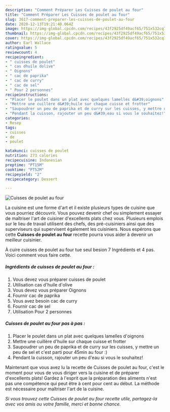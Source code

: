 ```yaml
---
description: "Comment Préparer Les Cuisses de poulet au four"
title: "Comment Préparer Les Cuisses de poulet au four"
slug: 3617-comment-preparer-les-cuisses-de-poulet-au-four
date: 2020-12-13T19:21:40.064Z
image: https://img-global.cpcdn.com/recipes/43f2925df49acf65/751x532cq70/cuisses-de-poulet-au-four-photo-principale-de-la-recette.jpg
thumbnail: https://img-global.cpcdn.com/recipes/43f2925df49acf65/751x532cq70/cuisses-de-poulet-au-four-photo-principale-de-la-recette.jpg
cover: https://img-global.cpcdn.com/recipes/43f2925df49acf65/751x532cq70/cuisses-de-poulet-au-four-photo-principale-de-la-recette.jpg
author: Earl Wallace
ratingvalue: 5
reviewcount: 4
recipeingredient:
- " cuisses de poulet"
- " cas dhuile dolive"
- " Oignons"
- " cac de paprika"
- " cac de curry"
- " cac de sel"
- " Pour 2 personnes"
recipeinstructions:
- "Placer le poulet dans un plat avec quelques lamelles d&#39;oignons"
- "Mettre une cuillère d&#39;huile sur chaque cuisse et frotter"
- "Saupoudrer un peu de paprika et de curry sur les cuisses, y mettre un peu de sel et c&#39;est parti pour 45min au four :)"
- "Pendant la cuisson, rajouter un peu d&#39;eau si vous le souhaitez!"
categories:
- Resep
tags:
- cuisses
- de
- poulet

katakunci: cuisses de poulet 
nutrition: 273 calories
recipecuisine: Indonesian
preptime: "PT15M"
cooktime: "PT52M"
recipeyield: "2"
recipecategory: Dessert

---
```



![Cuisses de poulet au four](https://img-global.cpcdn.com/recipes/43f2925df49acf65/751x532cq70/cuisses-de-poulet-au-four-photo-principale-de-la-recette.jpg)

La cuisine est une forme d'art et il existe plusieurs types de cuisine que vous pourriez découvrir. Vous pouvez devenir chef ou simplement essayer de maîtriser l'art de cuisiner d'excellents plats chez vous. Plusieurs emplois sur le lieu de travail utilisent des chefs, des pré-cuisiniers ainsi que des superviseurs qui supervisent également les cuisiniers. Nous espérons que cette <strong> Cuisses de poulet au four </strong> recette pourra vous aider à devenir un meilleur cuisinier.

<!--inarticleads1-->

À cuire cuisses de poulet au four tue seul besion 7 Ingrédients et 4 pas. Voici comment vous faire cette.

##### Ingrédients de cuisses de poulet au four :

1. Vous devez vous préparer  cuisses de poulet
1. Utilisation  cas d&#39;huile d&#39;olive
1. Vous devez vous préparer  Oignons
1. Fournir  cac de paprika
1. Vous avez besoin  cac de curry
1. Fournir  cac de sel
1. Utilisation  Pour 2 personnes




<!--inarticleads2-->

##### Cuisses de poulet au four pas à pas :

1. Placer le poulet dans un plat avec quelques lamelles d&#39;oignons
1. Mettre une cuillère d&#39;huile sur chaque cuisse et frotter
1. Saupoudrer un peu de paprika et de curry sur les cuisses, y mettre un peu de sel et c&#39;est parti pour 45min au four :)
1. Pendant la cuisson, rajouter un peu d&#39;eau si vous le souhaitez!




<!--inarticleads1-->

<p>
Maintenant que vous avez lu la recette de Cuisses de poulet au four, c'est le moment pour vous de vous diriger vers la cuisine et de préparer d'excellents plats! Gardez à l'esprit que la préparation des aliments n'est pas une compétence qui peut être à cent pour cent au début. La méthode est nécessaire pour maîtriser l'art de la cuisine.
</p>

<p>
<i>Si vous trouvez cette Cuisses de poulet au four recette utile, partagez-la avec vos amis ou votre famille, merci et bonne chance.</i>
</p>
